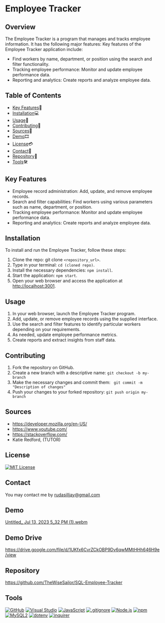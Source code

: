 # Employee Tracker

## Overview

The Employee Tracker is a program that manages and tracks employee information. It has the following major features:
Key features of the Employee Tracker application include:

- Find workers by name, department, or position using the search and filter functionality.
- Tracking employee performance: Monitor and update employee performance data.
- Reporting and analytics: Create reports and analyze employee data.

## Table of Contents

- [Key Features](#key-features)🔑
- [Installation](#installation)💻
- [Usage](#usage)📲
- [Contributing](#contributing)📜
- [Sources](#sources)🔎
- [Demo](#Demo)🎞
- [License](#license)💳
- [Contact](#contact)📩
- [Repository](#repository)📂
- [Tools](#Tools)🛠

## Key Features <a name="key-features"></a>

- Employee record administration: Add, update, and remove employee records.
- Search and filter capabilities: Find workers using various parameters such as name, department, or position.
- Tracking employee performance: Monitor and update employee performance data.
- Reporting and analytics: Create reports and analyze employee data.

## Installation <a name="installation"></a>

To install and run the Employee Tracker, follow these steps: <br>

1.  Clone the repo: git clone `<repository_url>`.
2.  Type in your terminal: `cd (cloned repo)`.
3.  Install the necessary dependencies: `npm install`.
4.  Start the application: `npm start`.
5.  Open your web browser and access the application at [http://localhost:3001](http://localhost:3001).

## Usage <a name="usage"></a>

1. In your web browser, launch the Employee Tracker program.
2. Add, update, or remove employee records using the supplied interface.
3. Use the search and filter features to identify particular workers depending on your requirements.
4. As needed, update employee performance metrics.
5. Create reports and extract insights from staff data.

## Contributing <a name="contributing"></a>

1. Fork the repository on GitHub.
2. Create a new branch with a descriptive name: `git checkout -b my-branch`
3. Make the necessary changes and commit them: ` git commit -m "Description of changes"`
4. Push your changes to your forked repository: `git push origin my-branch`

## Sources<a name="Sources"></a>

- https://developer.mozilla.org/en-US/
- https://www.youtube.com/
- https://stackoverflow.com/
- Katie Redford, (TUTOR)

## License <a name="license"></a>

[![MIT License](https://img.shields.io/badge/License-MIT-yellow.svg)](https://opensource.org/licenses/MIT)

## Contact <a name="contact"></a>

You may contact me by rudasilljay@gmail.com

## Demo <a name="Demo"></a>
[Untitled_ Jul 13, 2023 5_32 PM (1).webm](https://github.com/TheWiseSailor/SQL-Employee-Tracker/assets/68026214/f1cc29b0-7110-45f8-a53e-c16917808879)

## Demo Drive
https://drive.google.com/file/d/1UKfx6CvrZCkOBP9Dv6qwMMtHHh646H9e/view
## Repository <a name="repository"></a>

https://github.com/TheWiseSailor/SQL-Employee-Tracker

## Tools<a name="Tools"></a>

[![GitHub](https://img.shields.io/badge/--181717?logo=github&logoColor=ffffff)](https://github.com/)
[![Visual Studio](https://badgen.net/badge/icon/visualstudio?icon=visualstudio&label)](https://visualstudio.microsoft.com)
[![JavaScript](https://badgen.net/badge/icon/javascript?icon=javascript&label)](https://www.javascript.com/)
[![.gitignore](https://badgen.net/badge/icon/git?icon=git&label)](https://git-scm.com/doc)
[![Node.js](https://badgen.net/badge/icon/nodejs?icon=nodejs&label)](https://nodejs.org/)
[![npm](https://badgen.net/badge/icon/npm?icon=npm&label)](https://npmjs.com/)
[![MySQL2](https://badgen.net/badge/icon/mysql2?icon=mysql&label)](https://www.npmjs.com/package/mysql2)
[![dotenv](https://badgen.net/badge/icon/dotenv?icon=terminal&label)](https://www.npmjs.com/package/dotenv)
[![inquirer](https://badgen.net/badge/icon/inquirer?icon=terminal&label)](https://www.npmjs.com/package/inquirer)
